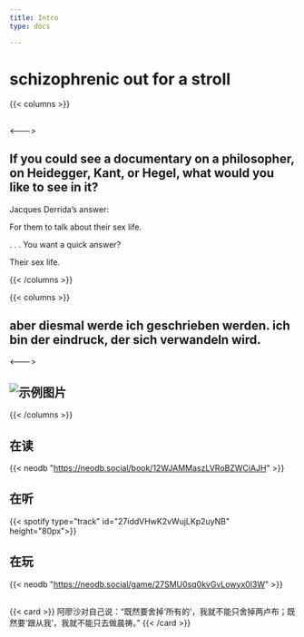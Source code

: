 ```yaml
---
title: Intro
type: docs

---
```


# schizophrenic out for a stroll

{{< columns >}}
##  



<--->

## If you could see a documentary on a philosopher, on Heidegger, Kant, or Hegel, what would you like to see in it?

Jacques Derrida’s answer: <br>


For them to talk about their sex life.<br>


. . . You want a quick answer?<br>


Their sex life.


{{< /columns >}}

{{< columns >}}
##  aber diesmal werde ich geschrieben werden. ich bin der eindruck, der sich verwandeln wird.

<--->

##   ![示例图片](/images/stars.jpg)





{{< /columns >}}

## 在读

{{< neodb "https://neodb.social/book/12WJAMMaszLVRoBZWCiAJH" >}}


## 在听

{{< spotify type="track" id="27iddVHwK2vWujLKp2uyNB" height="80px">}} 


## 在玩

{{< neodb "https://neodb.social/game/27SMU0sq0kvGvLowyx0l3W" >}}


##

{{< card >}}
阿廖沙对自己说：“既然要舍掉‘所有的’，我就不能只舍掉两卢布；既然要‘跟从我’，我就不能只去做晨祷。”
{{< /card >}}
